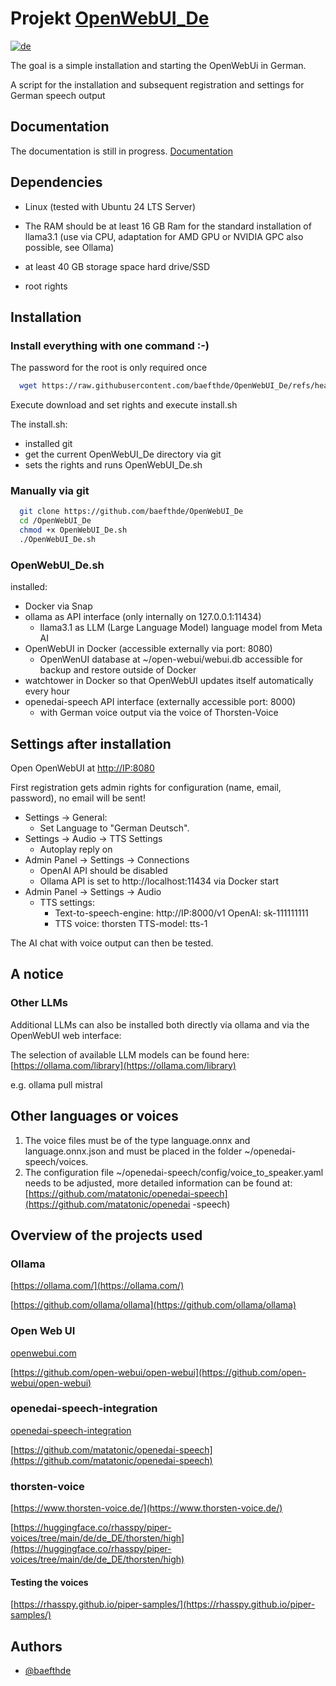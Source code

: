 
# Projekt [OpenWebUI_De](https://github.com/baefthde/OpenWebUI_De/)

[![de](https://img.shields.io/badge/lang-de-green.svg)](https://github.com/baefthde/OpenWebUI_De/blob/master/README.md)

The goal is a simple installation and starting the OpenWebUi in German.

A script for the installation and subsequent registration and settings for German speech output

## Documentation

The documentation is still in progress.
[Documentation](https://github.com/baefthde/OpenWebUI_De/blob/master/docs/README.en.md)

## Dependencies

 - Linux (tested with Ubuntu 24 LTS Server)

 - The RAM should be at least 16 GB Ram for the standard installation of llama3.1 (use via CPU, adaptation for AMD GPU or NVIDIA GPC also possible, see Ollama)

 - at least 40 GB storage space hard drive/SSD

 - root rights

## Installation

### Install everything with one command :-)

The password for the root is only required once

```bash
  wget https://raw.githubusercontent.com/baefthde/OpenWebUI_De/refs/heads/main/install.sh && chmod +x install.sh && ./install.sh
```
Execute download and set rights and execute install.sh

The install.sh:
 - installed git
 - get the current OpenWebUI_De directory via git
 - sets the rights and runs OpenWebUI_De.sh

### Manually via git

```bash
  git clone https://github.com/baefthde/OpenWebUI_De
  cd /OpenWebUI_De
  chmod +x OpenWebUI_De.sh
  ./OpenWebUI_De.sh
```

### OpenWebUI_De.sh
  
installed:
 - Docker via Snap
 - ollama as API interface (only internally on 127.0.0.1:11434)
   - llama3.1 as LLM (Large Language Model) language model from Meta AI
 - OpenWebUI in Docker (accessible externally via port: 8080)
   - OpenWenUI database at ~/open-webui/webui.db accessible for backup and restore outside of Docker
 - watchtower in Docker so that OpenWebUI updates itself automatically every hour
 - openedai-speech API interface (externally accessible port: 8000)
   - with German voice output via the voice of Thorsten-Voice

## Settings after installation

Open OpenWebUI at [http://IP:8080](http://IP:8080)

First registration gets admin rights for configuration (name, email, password), no email will be sent!


- Settings -> General:
  -  Set Language to "German Deutsch".
- Settings -> Audio -> TTS Settings
  - Autoplay reply on
- Admin Panel -> Settings -> Connections
	 - OpenAI API should be disabled
  - Ollama API is set to http://localhost:11434 via Docker start
- Admin Panel -> Settings -> Audio
  - TTS settings:
    - Text-to-speech-engine: http://IP:8000/v1 OpenAI: sk-111111111
    - TTS voice: thorsten TTS-model: tts-1

The AI ​​chat with voice output can then be tested.


## A notice

### Other LLMs

Additional LLMs can also be installed both directly via ollama and via the OpenWebUI web interface:

The selection of available LLM models can be found here: [https://ollama.com/library](https://ollama.com/library)

e.g. ollama pull mistral

## Other languages ​​or voices

1. The voice files must be of the type language.onnx and language.onnx.json and must be placed in the folder ~/openedai-speech/voices.
2. The configuration file ~/openedai-speech/config/voice_to_speaker.yaml needs to be adjusted, more detailed information can be found at: [https://github.com/matatonic/openedai-speech](https://github.com/matatonic/openedai -speech)
  
## Overview of the projects used
  
### Ollama

[https://ollama.com/](https://ollama.com/)

[https://github.com/ollama/ollama](https://github.com/ollama/ollama)

### Open Web UI

[openwebui.com](https://openwebui.com)

[https://github.com/open-webui/open-webui](https://github.com/open-webui/open-webui)

### openedai-speech-integration

[openedai-speech-integration](https://docs.openwebui.com/tutorial/openedai-speech-integration/)

[https://github.com/matatonic/openedai-speech](https://github.com/matatonic/openedai-speech)

### thorsten-voice

[https://www.thorsten-voice.de/](https://www.thorsten-voice.de/)

[https://huggingface.co/rhasspy/piper-voices/tree/main/de/de_DE/thorsten/high](https://huggingface.co/rhasspy/piper-voices/tree/main/de/de_DE/thorsten/high)

#### Testing the voices

[https://rhasspy.github.io/piper-samples/](https://rhasspy.github.io/piper-samples/)

## Authors

- [@baefthde](https://www.github.com/baefthde)
